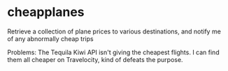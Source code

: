 # cheapplanes
Retrieve a collection of plane prices to various destinations, and notify me of any abnormally cheap trips

Problems:
The Tequila Kiwi API isn't giving the cheapest flights. I can find them all cheaper on Travelocity, kind of defeats the purpose.
